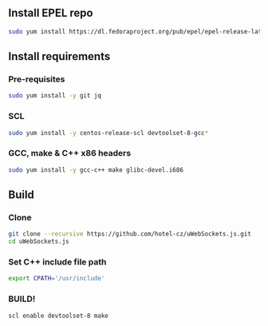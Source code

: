## Install EPEL repo
```bash
sudo yum install https://dl.fedoraproject.org/pub/epel/epel-release-latest-7.noarch.rpm
```

## Install requirements
### Pre-requisites
```bash
sudo yum install -y git jq
```

### SCL
```bash
sudo yum install -y centos-release-scl devtoolset-8-gcc*
```

### GCC, make & C++ x86 headers
```bash
sudo yum install -y gcc-c++ make glibc-devel.i686
```

## Build
### Clone
```bash
git clone --recursive https://github.com/hotel-cz/uWebSockets.js.git
cd uWebSockets.js
```

### Set C++ include file path
```bash
export CPATH='/usr/include'
```

### BUILD!
```bash
scl enable devtoolset-8 make
```
